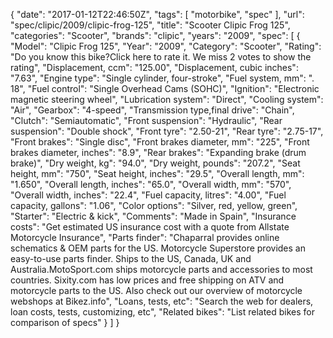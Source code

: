 {
    "date": "2017-01-12T22:46:50Z",
    "tags": [
        "motorbike",
        "spec"
    ],
    "url": "spec\/clipic\/2009\/clipic-frog-125",
    "title": "Scooter Clipic Frog 125",
    "categories": "Scooter",
    "brands": "clipic",
    "years": "2009",
    "spec": [
        {
            "Model": "Clipic Frog 125",
            "Year": "2009",
            "Category": "Scooter",
            "Rating": "Do you know this bike?Click here to rate it. We miss 2 votes to show the rating",
            "Displacement, ccm": "125.00",
            "Displacement, cubic inches": "7.63",
            "Engine type": "Single cylinder, four-stroke",
            "Fuel system, mm": ". 18",
            "Fuel control": "Single Overhead Cams (SOHC)",
            "Ignition": "Electronic magnetic steering wheel",
            "Lubrication system": "Direct",
            "Cooling system": "Air",
            "Gearbox": "4-speed",
            "Transmission type,final drive": "Chain",
            "Clutch": "Semiautomatic",
            "Front suspension": "Hydraulic",
            "Rear suspension": "Double shock",
            "Front tyre": "2.50-21",
            "Rear tyre": "2.75-17",
            "Front brakes": "Single disc",
            "Front brakes diameter, mm": "225",
            "Front brakes diameter, inches": "8.9",
            "Rear brakes": "Expanding brake (drum brake)",
            "Dry weight, kg": "94.0",
            "Dry weight, pounds": "207.2",
            "Seat height, mm": "750",
            "Seat height, inches": "29.5",
            "Overall length, mm": "1.650",
            "Overall length, inches": "65.0",
            "Overall width, mm": "570",
            "Overall width, inches": "22.4",
            "Fuel capacity, litres": "4.00",
            "Fuel capacity, gallons": "1.06",
            "Color options": "Silver, red, yellow, green",
            "Starter": "Electric & kick",
            "Comments": "Made in Spain",
            "Insurance costs": "Get estimated US insurance cost with a quote from Allstate Motorcycle Insurance",
            "Parts finder": "Chaparral provides online schematics & OEM parts for the US.   Motorcycle Superstore provides an easy-to-use parts finder. Ships to the US, Canada, UK and Australia.MotoSport.com ships motorcycle parts and accessories to most countries.    Sixity.com has low prices and free shipping on ATV and motorcycle parts to the US. Also check out our overview of motorcycle webshops at Bikez.info",
            "Loans, tests, etc": "Search the web for dealers, loan costs, tests, customizing, etc",
            "Related bikes": "List related bikes for comparison of specs"
        }
    ]
}